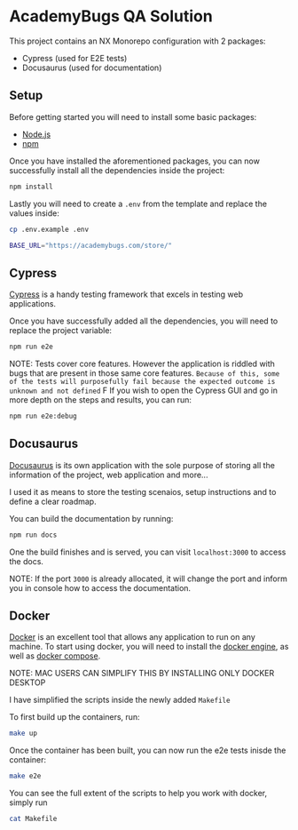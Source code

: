 # AcademyBugs QA Solution

This project contains an NX Monorepo configuration with 2 packages:

- Cypress (used for E2E tests)
- Docusaurus (used for documentation)

## Setup

Before getting started you will need to install some basic packages:

- [Node.js](https://nodejs.org/en)
- [npm](https://docs.npmjs.com/downloading-and-installing-node-js-and-npm)

Once you have installed the aforementioned packages, you can now successfully install all the dependencies inside the project:

```sh
npm install
```

Lastly you will need to create a `.env` from the template and replace the values inside:

```sh
cp .env.example .env
```

```sh
BASE_URL="https://academybugs.com/store/"
```

## Cypress

[Cypress](https://www.cypress.io/) is a handy testing framework that excels in testing web applications.

Once you have successfully added all the dependencies, you will need to replace the project variable:

```sh
npm run e2e
```

NOTE: Tests cover core features. However the application is riddled with bugs that are present in those same core features. `Because of this, some of the tests will purposefully fail because the expected outcome is unknown and not defined`
F
If you wish to open the Cypress GUI and go in more depth on the steps and results, you can run:

```sh
npm run e2e:debug
```

## Docusaurus

[Docusaurus](https://docusaurus.io/) is its own application with the sole purpose of storing all the information of the project, web application and more...

I used it as means to store the testing scenaios, setup instructions and to define a clear roadmap.

You can build the documentation by running:

```sh
npm run docs
```

One the build finishes and is served, you can visit `localhost:3000` to access the docs.

NOTE: If the port `3000` is already allocated, it will change the port and inform you in console how to access the documentation.


## Docker

[Docker](https://docs.docker.com/) is an excellent tool that allows any application to run on any machine.
To start using docker, you will need to install the [docker engine](https://docs.docker.com/engine/install/), as well as [docker compose](https://docs.docker.com/compose/install/).

NOTE: MAC USERS CAN SIMPLIFY THIS BY INSTALLING ONLY DOCKER DESKTOP

I have simplified the scripts inside the newly added `Makefile`

To first build up the containers, run:

```sh
make up
```

Once the container has been built, you can now run the e2e tests inisde the container:

```sh
make e2e
```

You can see the full extent of the scripts to help you work with docker, simply run

```sh
cat Makefile
```